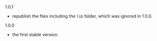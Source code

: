 1.0.1
- republish the files including the `lib` folder, which was ignored in 1.0.0.

1.0.0
- the first stable version.